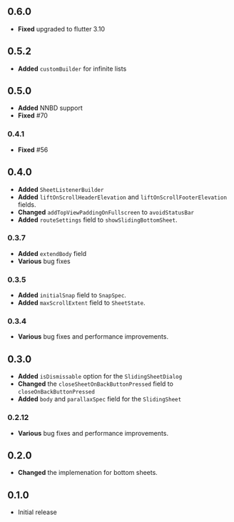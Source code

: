 ## 0.6.0

- **Fixed** upgraded to flutter 3.10

## 0.5.2

- **Added** `customBuilder` for infinite lists

## 0.5.0

- **Added** NNBD support
- **Fixed** #70

### 0.4.1

- **Fixed** #56

## 0.4.0

- **Added** `SheetListenerBuilder`
- **Added** `liftOnScrollHeaderElevation` and `liftOnScrollFooterElevation` fields.
- **Changed** `addTopViewPaddingOnFullscreen` to `avoidStatusBar`
- **Added** `routeSettings` field to `showSlidingBottomSheet`.

### 0.3.7

- **Added** `extendBody` field
- **Various** bug fixes

### 0.3.5

- **Added** `initialSnap` field to `SnapSpec`.
- **Added** `maxScrollExtent` field to `SheetState`.

### 0.3.4

- **Various** bug fixes and performance improvements.

## 0.3.0

- **Added** `isDismissable` option for the `SlidingSheetDialog`
- **Changed** the `closeSheetOnBackButtonPressed` field to `closeOnBackButtonPressed`
- **Added** `body` and `parallaxSpec` field for the `SlidingSheet`

### 0.2.12

- **Various** bug fixes and performance improvements.

## 0.2.0

- **Changed** the implemenation for bottom sheets.

## 0.1.0

- Initial release
